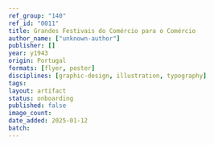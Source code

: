 ```yaml
---
ref_group: "140"
ref_id: "0011"
title: Grandes Festivais do Comércio para o Comércio
author_name: ["unknown-author"]
publisher: []
year: y1943
origin: Portugal
formats: [flyer, poster]
disciplines: [graphic-design, illustration, typography]
tags:
layout: artifact
status: onboarding
published: false
image_count:
date_added: 2025-01-12
batch:
---
```

